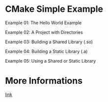# CMake Simple Example

Example 01: The Hello World Example

Example 02: A Project with Directories

Example 03: Building a Shared Library (.so)

Example 04: Building a Static Library (.a)

Example 05: Using a Shared or Static Library

# More Informations
[link](http://derekmolloy.ie/hello-world-introductions-to-cmake/)

